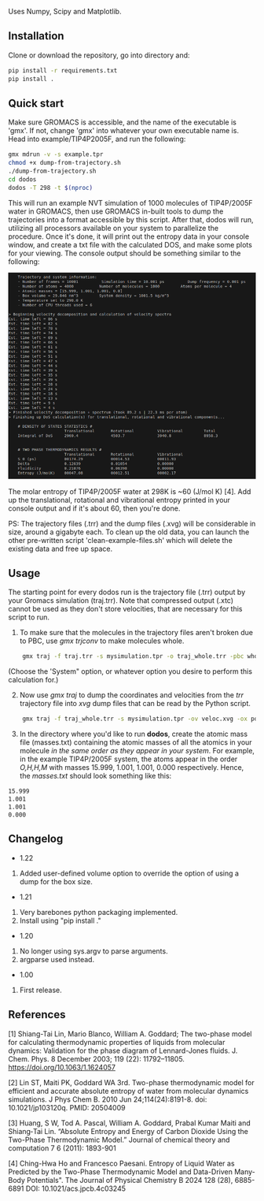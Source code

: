 Uses Numpy, Scipy and Matplotlib.

## Installation

Clone or download the repository, go into directory and:

```bash
pip install -r requirements.txt
pip install .
```

## Quick start

Make sure GROMACS is accessible, and the name of the executable is 'gmx'. If not, change 'gmx' into whatever your own executable name is.
Head into example/TIP4P2005F, and run the following:
```bash
gmx mdrun -v -s example.tpr
chmod +x dump-from-trajectory.sh
./dump-from-trajectory.sh
cd dodos
dodos -T 298 -t $(nproc)
```
This will run an example NVT simulation of 1000 molecules of TIP4P/2005F water in GROMACS, then use GROMACS in-built tools to dump the trajectories into a format accessible by this script. After that, dodos will run, utilizing all processors available on your system to parallelize the procedure. Once it's done, it will print out the entropy data in your console window, and create a txt file with the calculated DOS, and make some plots for your viewing. The console output should be something similar to the following:

![Console output of dodos](example/1.png "Console output of dodos")

The molar entropy of TIP4P/2005F water at 298K is ~60 (J/mol K) [4]. Add up the translational, rotational and vibrational entropy printed in your console output and if it's about 60, then you're done.

PS: The trajectory files (.trr) and the dump files (.xvg) will be considerable in size, around a gigabyte each. To clean up the old data, you can launch the other pre-written script 'clean-example-files.sh' which will delete the existing data and free up space. 

## Usage

The starting point for every dodos run is the trajectory file (.trr) output by your Gromacs simulation (traj.trr). Note that compressed output (.xtc) cannot be used as they don't store velocities, that are necessary for this script to run. 

1. To make sure that the molecules in the trajectory files aren't broken due to PBC, use *gmx trjconv* to make molecules whole.
```bash
    gmx traj -f traj.trr -s mysimulation.tpr -o traj_whole.trr -pbc whole
```
(Choose the 'System" option, or whatever option you desire to perform this calculation for.)

2. Now use *gmx traj* to dump the coordinates and velocities from the *trr* trajectory file into *xvg* dump files that can be read by the Python script.
```bash
    gmx traj -f traj_whole.trr -s mysimulation.tpr -ov veloc.xvg -ox pos.xvg -ob box.xvg
```

3. In the directory where you'd like to run **dodos**, create the atomic mass file (masses.txt) containing the atomic masses of all the atomics in your molecule *in the same order as they appear in your system*. For example, in the example TIP4P/2005F system, the atoms appear in the order *O,H,H,M* with masses 15.999, 1.001, 1.001, 0.000 respectively. Hence, the *masses.txt* should look something like this:
```
15.999
1.001
1.001
0.000
```



## Changelog
- 1.22

1. Added user-defined volume option to override the option of using a dump for the box size.

- 1.21

1. Very barebones python packaging implemented.
2. Install using "pip install ."

- 1.20

1. No longer using sys.argv to parse arguments.
2. argparse used instead.

- 1.00

1. First release.


## References

[1] Shiang-Tai Lin, Mario Blanco, William A. Goddard; The two-phase model for calculating thermodynamic properties of liquids from molecular dynamics: Validation for the phase diagram of Lennard-Jones fluids. J. Chem. Phys. 8 December 2003; 119 (22): 11792–11805. https://doi.org/10.1063/1.1624057

[2] Lin ST, Maiti PK, Goddard WA 3rd. Two-phase thermodynamic model for efficient and accurate absolute entropy of water from molecular dynamics simulations. J Phys Chem B. 2010 Jun 24;114(24):8191-8. doi: 10.1021/jp103120q. PMID: 20504009

[3] Huang, S W, Tod A. Pascal, William A. Goddard, Prabal Kumar Maiti and Shiang‐Tai Lin. “Absolute Entropy and Energy of Carbon Dioxide Using the Two-Phase Thermodynamic Model.” Journal of chemical theory and computation 7 6 (2011): 1893-901

[4] Ching-Hwa Ho and Francesco Paesani. Entropy of Liquid Water as Predicted by the Two-Phase Thermodynamic Model and Data-Driven Many-Body Potentials". The Journal of Physical Chemistry B 2024 128 (28), 6885-6891 DOI: 10.1021/acs.jpcb.4c03245 
